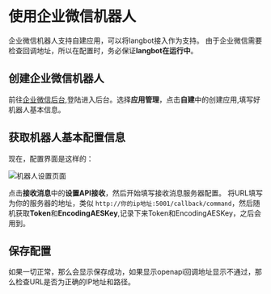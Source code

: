 # 使用企业微信机器人

企业微信机器人支持自建应用，可以将langbot接入作为支持。
由于企业微信需要检查回调地址，所以在配置时，务必保证**langbot在运行中**。

## 创建企业微信机器人

前往[企业微信后台](https://work.weixin.qq.com/),登陆进入后台。选择**应用管理**，点击**自建**中的创建应用,填写好机器人基本信息。

## 获取机器人基本配置信息
现在，配置界面是这样的：

![机器人设置页面](/assets/image/wecom1.png)

点击**接收消息**中的**设置API接收**，然后开始填写接收消息服务器配置。
将URL填写为你的服务器的地址，类似 `http://你的ip地址:5001/callback/command`，然后随机获取**Token**和**EncodingAESKey**,记录下来Token和EncodingAESKey，之后会用到。

## 保存配置

如果一切正常，那么会显示保存成功，如果显示openapi回调地址显示不通过，那么检查URL是否为正确的IP地址和路径。



 
